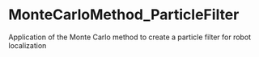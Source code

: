 # MonteCarloMethod_ParticleFilter
Application of the Monte Carlo method to create a particle filter for robot localization
